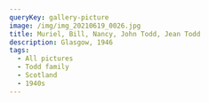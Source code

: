 ```yaml
---
queryKey: gallery-picture
image: /img/img_20210619_0026.jpg
title: Muriel, Bill, Nancy, John Todd, Jean Todd
description: Glasgow, 1946
tags:
  - All pictures
  - Todd family
  - Scotland
  - 1940s
---
```

